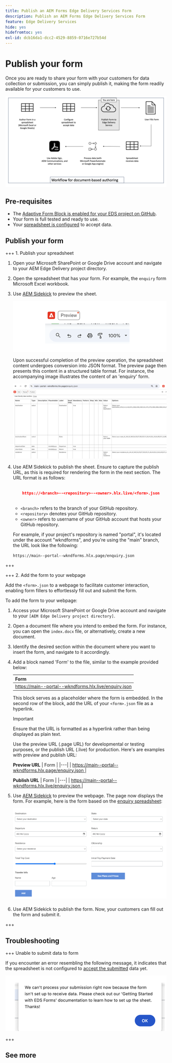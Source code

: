 ```yaml
---
title: Publish an AEM Forms Edge Delivery Services Form
description: Publish an AEM Forms Edge Delivery Services Form
feature: Edge Delivery Services
hide: yes
hidefromtoc: yes
exl-id: dcb16da1-dcc2-4529-8859-0716e727b54d
---
```

# Publish your form

Once you are ready to share your form with your customers for data collection or submission, you can simply publish it, making the form readily available for your customers to use.

![Document-based authoring ecosystem](/help/edge/assets/document-based-authoring-workflow-publish-form.png)

## Pre-requisites

* The [Adaptive Form Block is enabled for your EDS project on GitHub](/help/edge/docs/forms/create-forms.md).
* Your form is full tested and ready to use. 
* Your [spreadsheet is configured](/help/edge/docs/forms/submit-forms.md) to accept data.

## Publish your form  

+++ 1. Publish your spreadsheet

1. Open your Microsoft SharePoint or Google Drive account and navigate to your AEM Edge Delivery project directory.

1. Open the spreadsheet that has your form. For example, the `enquiry` form Microsoft Excel workbook. 

1. Use [AEM Sidekick](https://www.aem.live/developer/tutorial#preview-and-publish-your-content) to preview the sheet. 

    ![Use AEM Sidekick to preview the sheet](/help/edge/assets/preview-form.png)

    Upon successful completion of the preview operation, the spreadsheet content undergoes conversion into JSON format. The preview page then presents this content in a structured table format. For instance, the accompanying image illustrates the content of an 'enquiry' form.

    ![Forms Preview JSON Format](/help/edge/assets/forms-preview-json-format.png)

1. Use AEM Sidekick to publish the sheet. Ensure to capture the publish URL, as this is required for rendering the form in the next section. The URL format is as follows:


    ```JSON

        https://<branch>--<repository>--<owner>.hlx.live/<form>.json
       
    ```

    * `<branch>` refers to the branch of your GitHub repository. 
    * `<repository>` denotes your GitHub repository. 
    * `<owner>` refers to username of your GitHub account that hosts your GitHub repository.

    For example, if your project's repository is named "portal", it's located under the account "wkndforms", and you're using the "main" branch, the URL look like the following:

    `https://main--portal--wkndforms.hlx.page/enquiry.json`

+++

+++ 2. Add the form to your webpage

Add the `<form>.json` to a webpage to facilitate customer interaction, enabling form fillers to effortlessly fill out and submit the form.


To add the form to your webpage:

1. Access your Microsoft SharePoint or Google Drive account and navigate to your `[AEM Edge Delivery project directory]`.

1. Open a document file where you intend to embed the form. For instance, you can open the `index.docx` file, or alternatively, create a new document.
 
1. Identify the desired section within the document where you want to insert the form, and navigate to it accordingly.

1. Add a block named 'Form' to the file, similar to the example provided below:

    | Form  |
    |---|
    | [https://main--portal--wkndforms.hlx.live/enquiry.json ](https://main--portal--wkndforms.hlx.live/enquiry.json)  |

    This block serves as a placeholder where the form is embedded. In the second row of the block, add the URL of your `<form>.json` file as a hyperlink. 
    
     >[!IMPORTANT]
     >
     >
     > Ensure that the URL is formatted as a hyperlink rather than being displayed as plain text.
    
    Use the preview URL (.page URL) for developmental or testing purposes, or the publish URL (.live) for production. Here's are examples with preview and publish URL: 

    **Preview URL**
    | Form  |
    |---|
    | [https://main--portal--wkndforms.hlx.page/enquiry.json ](https://main--portal--wkndforms.hlx.page/enquiry.json)  |


     **Publish URL**
    | Form  |
    |---|
    | [https://main--portal--wkndforms.hlx.live/enquiry.json ](https://main--portal--wkndforms.hlx.live/enquiry.json)  |

1. Use [AEM Sidekick](https://www.aem.live/developer/tutorial#preview-and-publish-your-content) to preview the webpage. The page now displays the form. For example, here is the form based on the [enquiry spreadsheet](https://docs.google.com/spreadsheets/d/196lukD028RDK_evBelkOonPxC7w0l_IiJ-Yx3DvMfNk/edit#gid=0): 


    [![A sample EDS form](/help/edge/assets/eds-form.png)](https://main--portal--wkndforms.hlx.live/)

1. Use AEM Sidekick to publish the form. Now, your customers can fill out the form and submit it. 

+++ 
    
## Troubleshooting 

+++ Unable to submit data to form

If you encounter an error resembling the following message, it indicates that the spreadsheet is not configured to [accept the submitted](/help/edge/docs/forms/submit-forms.md) data yet.

![error on form submission](/help/edge/assets/form-error.png)

+++




## See more
